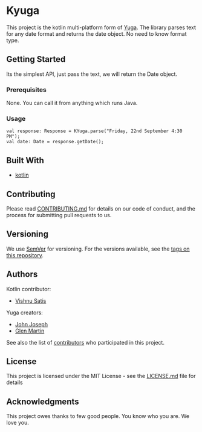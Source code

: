 # Kyuga
This project is the kotlin multi-platform form of [Yuga](https://github.com/messai-engineering/Yuga).
The library parses text for any date format and returns the date object.
 No need to know format type.

## Getting Started

Its the simplest API, just pass the text, we will return the Date object.

### Prerequisites

None. You can call it from anything which runs Java.


### Usage

```
val response: Response = KYuga.parse("Friday, 22nd September 4:30 PM");
val date: Date = response.getDate();
```

## Built With

* [kotlin](https://kotlinlang.org/)

## Contributing

Please read [CONTRIBUTING.md](https://gist.github.com/johnjoseph/b6aeea8ff859964ac325896bf9eeb2c7) for details on our code of conduct, and the process for submitting pull requests to us.

## Versioning

We use [SemVer](http://semver.org/) for versioning. For the versions available, see the [tags on this repository](https://github.com/your/project/tags).

## Authors

Kotlin contributor:
* [Vishnu Satis](https://github.com/vizsatiz)

Yuga creators:
* [John Joseph](https://github.com/johnjoseph)
* [Glen Martin](https://github.com/glenkalarikkal)

See also the list of [contributors](https://github.com/orgs/messai-engineering/people) who participated in this project.

## License

This project is licensed under the MIT License - see the [LICENSE.md](LICENSE.md) file for details

## Acknowledgments

This project owes thanks to few good people. You know who you are.
We love you.